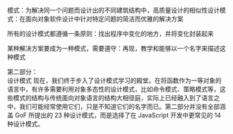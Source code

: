 模式：为解决同一个问题而设计出的不同建筑结构中，高质量设计的相似性设计模式：在面向对象软件设计中针对特定问题的简洁而优雅的解决方案

所有的设计模式都遵循一条原则：找出程序中变化的地方，并将变化封装起来

某种解决方案要成为一种模式，需要遵守：再现，教学和能够以一个名字来描述这种模式

第二部分：  
      设计模式 现在，我们终于步入了设计模式学习的殿堂。在将函数作为一等对象的语言中，有许多需要利用对象多态性的设计模式，比如命令模式、策略模式等，这些模式的结构与传统面向对象语言的结构大相径庭，实际上已经融入到了语言之中，我们可能经常使用它们，只是不知道它们的名字而已。第二部分并没有全部涵盖 GoF 所提出的 23 种设计模式，而是选择了在 JavaScript 开发中更常见的 14 种设计模式。
